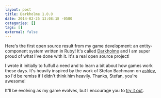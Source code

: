 ```yaml
---
layout: post
title: Darkholme 1.0.0
date: 2014-02-25 13:08:18 -0500
categories: []
tags: []
external: false
---
```


Here's the first open source result from my game development: an entity-component
system written in Ruby! It's called [Darkholme](https://github.com/massivedanger/darkholme)
and I am super proud of what I've done with it. It's a real open source project!

I wrote it initially to fulfull a need and to learn a bit about how games work
these days. It's heavily inspired by the work of Stefan Bachmann on [ashley](https://github.com/stbachmann/ashley),
so I'd be remiss if I didn't think him heavily. Thanks, Stefan, you're awesome!

It'll be evolving as my game evolves, but I encourage you to [try it out](https://github.com/massivedanger/darkholme#darkholme).
